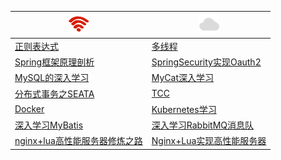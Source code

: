 

|![1](files/network-1.png)|![2](./files/cloud.png)|
| ---- | ---- |
|[正则表达式](./regular-expression/README.MD)|[多线程](./multi-thread/README.MD)|
|[Spring框架原理剖析](./framework-spring-boot/README.MD)|[SpringSecurity实现Oauth2](https://github.com/chenanddom/security-learnning)|
|[MySQL的深入学习](./database-mysql/README.MD)|[MyCat深入学习](./database-component-mycat/README.MD)|
|[分布式事务之SEATA](./distributed-transaction/SEATA.MD)|[TCC](./)|
|[Docker](./)|[Kubernetes学习](./kubernetes-learning/README.MD)|
|[深入学习MyBatis](./framework-mybatis/README.MD)|[深入学习RabbitMQ消息队](./mq-rabbitmq/README.MD)|
|[nginx+lua高性能服务器修炼之路](./middlewares-nginx/README.MD)|[Nginx+Lua实现高性能服务器](https://github.com/chenanddom/lua-train)|












